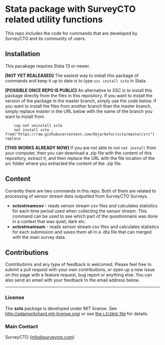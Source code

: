 # Stata package with SurveyCTO related utility functions

This repo includes the code for commands that are developed by SurveyCTO and its community of users.

## Installation
This pacakage requires Stata 13 or newer.

**[NOT YET REALEASED]** The easiest way to install this package of commands and keep it up to date is to type `ssc install scto` in Stata. 

**[POSSIBLE ONCE REPO IS PUBLIC]** An alternative to SSC is to install this package directly from the files in this repository. If you want to install the version of the package in the master branch, simply use the code below. If you want to install the files from another branch than the master branch, simply replace _master_ in the URL below with the name of the branch you want to install from. 
```
    cap net uninstall scto
    net install scto , from("https://raw.githubusercontent.com/kbjarkefur/scto/master/src") replace
```

**[THIS WORKS ALREADY NOW]** If you are not able to run `net install` from your computer, then you can download a .zip file with the content of this repository, extract it, and then replace the URL with the file location of the _src_ folder where you extracted the content of the .zip file.

## Content

Currently there are two commands in this repo. Both of them are related to processing of sensor stream data outputted from SurveyCTO Surveys.

* **sctostreamcsv** - reads sensor stream csv files and calculates statistics for each time period used when collecting the sensor stream. This command can be used to see which part of the questionnaire was done in a context that was quiet, dark etc.
* **sctostreamsum** - reads sensor stream csv files and calculates statistics for each submission and saves them all in a .dta file that can merged with the main survey data.

## Contributions
Contributions and any type of feedback is welcomed. Please feel free to submit a pull request with your own contributions, or open up a new issue on this page with a feature request, bug report or anything else. You can also send an email with your feedback to the email address below.

---

### **License**
The **scto** package is developed under MIT license. See http://adampritchard.mit-license.org/ or see [the `LICENSE` file](https://github.com/kbjarkefur/scto/blob/master/LICENSE) for details.

### **Main Contact**
SurveyCTO ([info@surveycto.com](mailto:info@surveycto.com))
